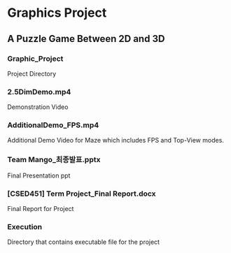 # Graphics Project
## A Puzzle Game Between 2D and 3D
### Graphic_Project
Project Directory
### 2.5DimDemo.mp4
Demonstration Video
### AdditionalDemo_FPS.mp4
Additional Demo Video for Maze which includes FPS and Top-View modes.
### Team Mango_최종발표.pptx
Final Presentation ppt
### [CSED451] Term Project_Final Report.docx
Final Report for Project
### Execution
Directory that contains executable file for the project
